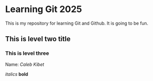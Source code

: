 # Learning Git 2025
This is my repository for learning Git and Github. It is going to be fun.

## This is level two title


### This is level three

Name: *Caleb Kibet*

*italics*
**bold**


